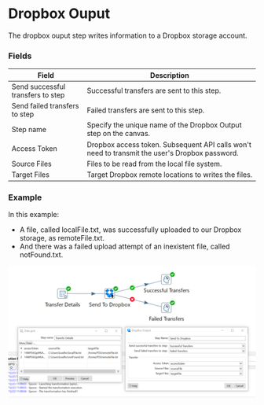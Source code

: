 # Dropbox Ouput
The dropbox ouput step writes information to a Dropbox storage account.

### Fields
Field  | Description
------------- | -------------
Send successful transfers to step  |  Successful transfers are sent to this step.
Send failed transfers to step  |  Failed transfers are sent to this step.
Step name  | Specify the unique name of the Dropbox Output step on the canvas.
Access Token  | Dropbox access token. Subsequent API calls won't need to transmit the user's Dropbox password.
Source Files  |  Files to be read from the local file system.
Target Files  |  Target Dropbox remote locations to writes the files. 

### Example
In this example: 
* A file, called localFile.txt, was successfully uploaded to our Dropbox storage, as remoteFile.txt.
* And there was a failed upload attempt of an inexistent file, called notFound.txt.

![alt text](https://github.com/LeonardoCoelho71950/pdi-dropbox-plugin/blob/master/screenshots/dropbox-output.png "Uploading a file to Dropbox")
